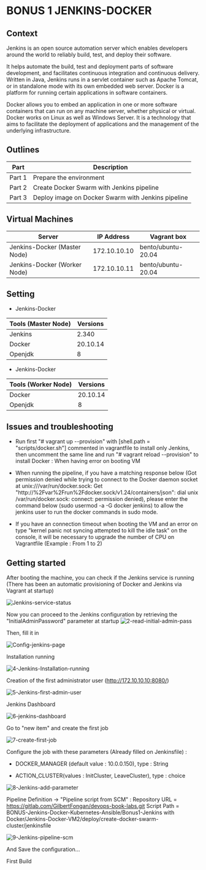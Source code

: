 # BONUS 1 JENKINS-DOCKER

## Context

Jenkins is an open source automation server which enables developers around the world to reliably build, test, and deploy their software.

It helps automate the build, test and deployment parts of software development, and facilitates continuous integration and continuous delivery. Written in Java, Jenkins runs in a servlet container such as Apache Tomcat, or in standalone mode with its own embedded web server. 
Docker is a platform for running certain applications in software containers. 

Docker allows you to embed an application in one or more software containers that can run on any machine server, whether physical or virtual. Docker works on Linux as well as Windows Server. It is a technology that aims to facilitate the deployment of applications and the management of the underlying infrastructure.



## Outlines

Part      | Description
----------|-------
Part 1    | Prepare the environment
Part 2    | Create Docker Swarm with Jenkins pipeline
Part 3    | Deploy image on Docker Swarm with Jenkins pipeline


## Virtual Machines

Server                          | IP Address      |  Vagrant box
--------------------------------|-----------------|---------------
Jenkins-Docker (Master Node)    | 172.10.10.10    | bento/ubuntu-20.04
Jenkins-Docker (Worker Node)    | 172.10.10.11    | bento/ubuntu-20.04


## Setting

- Jenkins-Docker

Tools (Master Node)       | Versions
--------------------------|-------
Jenkins                   | 2.340
Docker                    | 20.10.14
Openjdk                   | 8

- Jenkins-Docker

Tools (Worker Node)       | Versions
--------------------------|-------
Docker                    | 20.10.14
Openjdk                   | 8


## Issues and troubleshooting

- Run first "# vagrant up --provision" with [shell.path = "scripts/docker.sh"] commented in vagrantfile to install only Jenkins, then uncomment the same line and run "# vagrant reload --provision" to install Docker : When having error on booting VM

- When running the pipeline, if you have a matching response below (Got permission denied while trying to connect to the Docker daemon socket at unix:///var/run/docker.sock: Get "http://%2Fvar%2Frun%2Fdocker.sock/v1.24/containers/json": dial unix /var/run/docker.sock: connect: permission denied), please enter the command below (sudo usermod -a -G docker jenkins) to allow the jenkins user to run the docker commands in sudo mode.

- If you have an connection timeout when booting the VM and an error on type "kernel panic not syncing attempted to kill the idle task" on the console, it will be necessary to upgrade the number of CPU on Vagrantfile (Example : From 1 to 2)


## Getting started

After booting the machine, you can check if the Jenkins service is running (There has been an automatic provisioning of Docker and Jenkins via Vagrant at startup)

![Jenkins-service-status](/uploads/dc7d3e7259bb8b0a502e02cc92350cdd/Jenkins-service-status.png)

Now you can proceed to the Jenkins configuration by retrieving the "InitialAdminPassword" parameter at startup
![2-read-initial-admin-pass](/uploads/9e4b8d3f77a28668f61f36355e5e236b/2-read-initial-admin-pass.png)

Then, fill it in

![Config-jenkins-page](/uploads/149cc622ad314e333e0fab51a4b904d0/Config-jenkins-page.png)

Installation running

![4-Jenkins-Installation-running](/uploads/4f84fdcebc8c9c24f27c7704ffc1606a/4-Jenkins-Installation-running.png)


Creation of the first administrator user (http://172.10.10.10:8080/)

![5-Jenkins-first-admin-user](/uploads/d1959be41024fec94ccb64112bf5ffa7/5-Jenkins-first-admin-user.png)

Jenkins Dashboard

![6-jenkins-dashboard](/uploads/37d3abc36bb5948b6ca1a46c78b243c2/6-jenkins-dashboard.png)

Go to "new item" and create the first job

![7-create-first-job](/uploads/d35b3e6a3db804d8e9c8948def98f4db/7-create-first-job.png)

Configure the job with these parameters (Already filled on Jenkinsfile) : 

- DOCKER_MANAGER (default value : 10.0.0.150), type : String

- ACTION_CLUSTER(values : InitCluster, LeaveCluster), type : choice

![8-Jenkins-add-parameter](/uploads/4dbeb40d44680335a8aa61e2abe471b8/8-Jenkins-add-parameter.png)

Pipeline Definition -> "Pipeline script from SCM" :
Repository URL = https://gitlab.com/GilbertFongan/devops-book-labs.git
Script Path = BONUS-Jenkins-Docker-Kubernetes-Ansible/Bonus1-Jenkins with Docker/Jenkins-Docker-VM2/deploy/create-docker-swarm-cluster/jenkinsfile

![9-Jenkins-pipeline-scm](/uploads/06eac2d89e27f719caf7cc3534a6b84a/9-Jenkins-pipeline-scm.png)

And Save the configuration...


First Build
